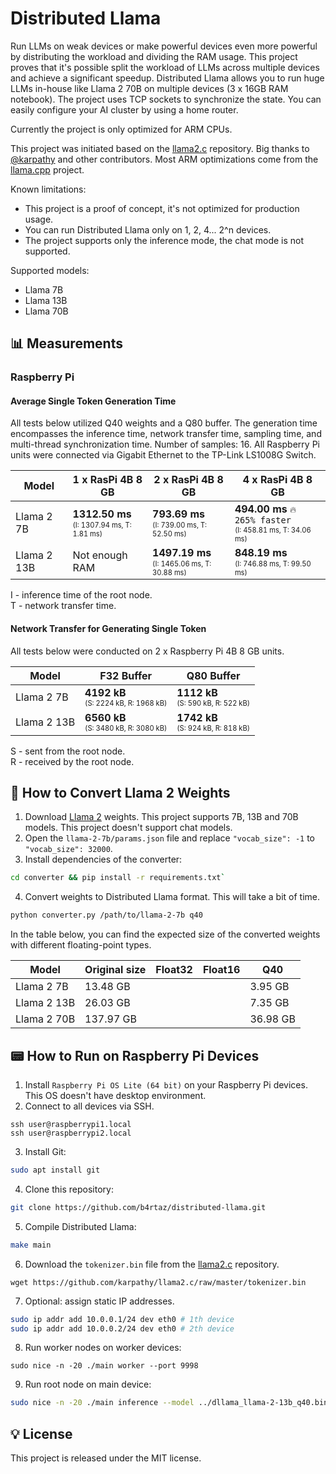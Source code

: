 # Distributed Llama

Run LLMs on weak devices or make powerful devices even more powerful by distributing the workload and dividing the RAM usage. This project proves that it's possible split the workload of LLMs across multiple devices and achieve a significant speedup. Distributed Llama allows you to run huge LLMs in-house like Llama 2 70B on multiple devices (3 x 16GB RAM notebook). The project uses TCP sockets to synchronize the state. You can easily configure your AI cluster by using a home router.

Currently the project is only optimized for ARM CPUs.

This project was initiated based on the [llama2.c](https://github.com/karpathy/llama2.c) repository. Big thanks to [@karpathy](https://github.com/karpathy) and other contributors. Most ARM optimizations come from the [llama.cpp](https://github.com/ggerganov/llama.cpp) project.

Known limitations:
* This project is a proof of concept, it's not optimized for production usage.
* You can run Distributed Llama only on 1, 2, 4... 2^n devices.
* The project supports only the inference mode, the chat mode is not supported.

Supported models:
* Llama 7B
* Llama 13B
* Llama 70B

## 📊 Measurements

### Raspberry Pi

#### Average Single Token Generation Time

All tests below utilized Q40 weights and a Q80 buffer. The generation time encompasses the inference time, network transfer time, sampling time, and multi-thread synchronization time. Number of samples: 16. All Raspberry Pi units were connected via Gigabit Ethernet to the TP-Link LS1008G Switch.

| Model       | 1 x RasPi 4B 8 GB                                                   | 2 x RasPi 4B 8 GB                                                     | 4 x RasPi 4B 8 GB                                                                    |
|-------------|---------------------------------------------------------------------|-----------------------------------------------------------------------|--------------------------------------------------------------------------------------|
| Llama 2 7B  | **1312.50 ms**<br><sub><sup>(I: 1307.94 ms, T: 1.81 ms)</sup></sub> | **793.69 ms**<br><sub><sup>(I: 739.00 ms, T: 52.50 ms)</sup></sub>    | **494.00 ms** `🔥 265% faster` <br><sub><sup>(I: 458.81 ms, T: 34.06 ms)</sup></sub> |
| Llama 2 13B | Not enough RAM                                                      | **1497.19 ms**<br><sub><sup>(I: 1465.06 ms, T: 30.88 ms)</sup></sub>  | **848.19 ms** <br><sub><sup>(I: 746.88 ms, T: 99.50 ms)</sup></sub>                  |

I - inference time of the root node.<br>
T - network transfer time.

#### Network Transfer for Generating Single Token

All tests below were conducted on 2 x Raspberry Pi 4B 8 GB units.

| Model       | F32 Buffer                                                       | Q80 Buffer                                                        |
|-------------|------------------------------------------------------------------|-------------------------------------------------------------------|
| Llama 2 7B  | **4192 kB**<br><sub><sup>(S: 2224 kB, R: 1968 kB)</sup></sub>    | **1112 kB** <br><sub><sup>(S: 590 kB, R: 522 kB)</sup></sub>      |
| Llama 2 13B | **6560 kB**<br><sub><sup>(S: 3480 kB, R: 3080 kB)</sup></sub>    | **1742 kB** <br><sub><sup>(S: 924 kB, R: 818 kB)</sup></sub>     |

S - sent from the root node.<br>
R - received by the root node.

<!--
### MacBook Pro M1

70B:

```
⏩ Loaded 39706066944 bytes
🔶 G 293682 ms I 293091 ms T  137 ms S      0 kB R      0 kB Hello
🔶 G 400083 ms I 398644 ms T  171 ms S      0 kB R      0 kB  world
🔶 G 513173 ms I 511657 ms T  264 ms S      0 kB R      0 kB !
```
-->

## 🔨 How to Convert Llama 2 Weights

1. Download [Llama 2](https://github.com/facebookresearch/llama) weights. This project supports 7B, 13B and 70B models. This project doesn't support chat models.
2. Open the `llama-2-7b/params.json` file and replace `"vocab_size": -1` to `"vocab_size": 32000`.
3. Install dependencies of the converter:
```sh
cd converter && pip install -r requirements.txt`
```
4. Convert weights to Distributed Llama format. This will take a bit of time.
```sh
python converter.py /path/to/llama-2-7b q40
```

In the table below, you can find the expected size of the converted weights with different floating-point types.

| Model       | Original size | Float32  | Float16  | Q40      |
|-------------|---------------|----------|----------|----------|
| Llama 2 7B  | 13.48 GB      |          |          | 3.95 GB  |
| Llama 2 13B | 26.03 GB      |          |          | 7.35 GB  |
| Llama 2 70B | 137.97 GB     |          |          | 36.98 GB |

## 📟 How to Run on Raspberry Pi Devices

1. Install `Raspberry Pi OS Lite (64 bit)` on your Raspberry Pi devices. This OS doesn't have desktop environment.
2. Connect to all devices via SSH.
```
ssh user@raspberrypi1.local
ssh user@raspberrypi2.local
```
3. Install Git:
```sh
sudo apt install git
```
4. Clone this repository:
```sh
git clone https://github.com/b4rtaz/distributed-llama.git
```
5. Compile Distributed Llama:
```sh
make main
```
6. Download the `tokenizer.bin` file from the [llama2.c](https://github.com/karpathy/llama2.c) repository.
```
wget https://github.com/karpathy/llama2.c/raw/master/tokenizer.bin
```
7. Optional: assign static IP addresses.
```sh
sudo ip addr add 10.0.0.1/24 dev eth0 # 1th device
sudo ip addr add 10.0.0.2/24 dev eth0 # 2th device
```
8. Run worker nodes on worker devices:
```
sudo nice -n -20 ./main worker --port 9998
```
9. Run root node on main device:
```sh
sudo nice -n -20 ./main inference --model ../dllama_llama-2-13b_q40.bin --tokenizer ../tokenizer.bin --weights-float-type q40 --buffer-float-type q80 --prompt "Hello world" --steps 16 --nthreads 4 --workers 10.0.0.1:9998
```

## 💡 License

This project is released under the MIT license.